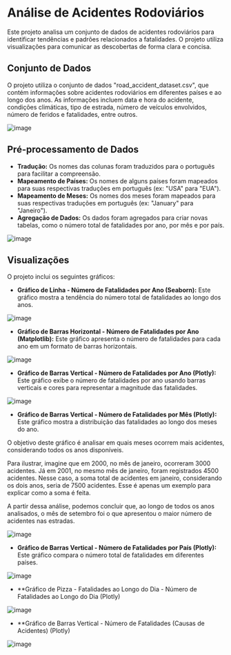 # Análise de Acidentes Rodoviários

Este projeto analisa um conjunto de dados de acidentes rodoviários para identificar tendências e padrões relacionados a fatalidades.  O projeto utiliza visualizações para comunicar as descobertas de forma clara e concisa.

## Conjunto de Dados

O projeto utiliza o conjunto de dados "road_accident_dataset.csv", que contém informações sobre acidentes rodoviários em diferentes países e ao longo dos anos. As informações incluem data e hora do acidente, condições climáticas, tipo de estrada, número de veículos envolvidos, número de feridos e fatalidades, entre outros.

![image](https://github.com/user-attachments/assets/e5dd6ac4-751d-47aa-b960-161eb172025f)


## Pré-processamento de Dados

* **Tradução:** Os nomes das colunas foram traduzidos para o português para facilitar a compreensão.
* **Mapeamento de Países:** Os nomes de alguns países foram mapeados para suas respectivas traduções em português (ex: "USA" para "EUA").
* **Mapeamento de Meses:** Os nomes dos meses foram mapeados para suas respectivas traduções em português (ex: "January" para "Janeiro").
* **Agregação de Dados:** Os dados foram agregados para criar novas tabelas, como o número total de fatalidades por ano, por mês e por país.

![image](https://github.com/user-attachments/assets/a3552dbd-f350-423a-8822-3798a1b8933c)


## Visualizações

O projeto inclui os seguintes gráficos:

* **Gráfico de Linha - Número de Fatalidades por Ano (Seaborn):**  Este gráfico mostra a tendência do número total de fatalidades ao longo dos anos.

![image](https://github.com/user-attachments/assets/06151318-e7d3-496e-a894-b1450642b4af)



* **Gráfico de Barras Horizontal - Número de Fatalidades por Ano (Matplotlib):** Este gráfico apresenta o número de fatalidades para cada ano em um formato de barras horizontais.

![image](https://github.com/user-attachments/assets/dbac312e-74f2-427a-b1dd-901d525341b7)


* **Gráfico de Barras Vertical - Número de Fatalidades por Ano (Plotly):**  Este gráfico exibe o número de fatalidades por ano usando barras verticais e cores para representar a magnitude das fatalidades.

![image](https://github.com/user-attachments/assets/90a58df9-ddb3-4d47-b95c-bdf93c47c9ba)


* **Gráfico de Barras Vertical - Número de Fatalidades por Mês (Plotly):** Este gráfico mostra a distribuição das fatalidades ao longo dos meses do ano.

O objetivo deste gráfico é analisar em quais meses ocorrem mais acidentes, considerando todos os anos disponíveis.

Para ilustrar, imagine que em 2000, no mês de janeiro, ocorreram 3000 acidentes. Já em 2001, no mesmo mês de janeiro, foram registrados 4500 acidentes. Nesse caso, a soma total de acidentes em janeiro, considerando os dois anos, seria de 7500 acidentes. Esse é apenas um exemplo para explicar como a soma é feita.

A partir dessa análise, podemos concluir que, ao longo de todos os anos analisados, o mês de setembro foi o que apresentou o maior número de acidentes nas estradas.

![image](https://github.com/user-attachments/assets/5bb45200-ba80-47bb-b289-24abc2b3039f)


* **Gráfico de Barras Vertical - Número de Fatalidades por País (Plotly):**  Este gráfico compara o número total de fatalidades em diferentes países.

![image](https://github.com/user-attachments/assets/0a4e826a-8951-4c1a-9491-a18fb3f18c0f)

* **Gráfico de Pizza - Fatalidades ao Longo do Dia - Número de Fatalidades ao Longo do Dia (Plotly) 

![image](https://github.com/user-attachments/assets/0c92f0a0-0256-4643-bd19-b56c26f4227a)

* **Gráfico de Barras Vertical - Número de Fatalidades (Causas de Acidentes) (Plotly)

![image](https://github.com/user-attachments/assets/0cae35f5-cf06-45bf-af1d-b9b589a980ff)


